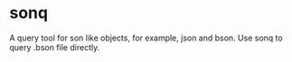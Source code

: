 # sonq

A query tool for son like objects, for example, json and bson. Use sonq to query .bson file directly.
